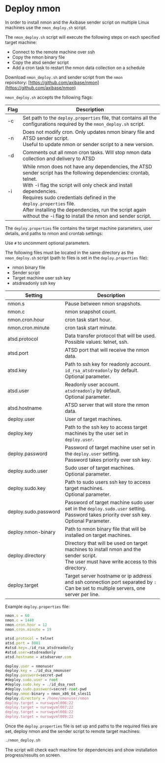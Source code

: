 # Deploy nmon

In order to install nmon and the Axibase sender script on multiple Linux machines use the `nmon_deploy.sh` script.

The `nmon_deploy.sh` script will execute the following steps on each specified target machine:


- Connect to the remote machine over ssh
- Copy the nmon binary file
- Copy the atsd sender script
- Add a cron task to restart the nmon data collection on a schedule


Download `nmon_deploy.sh` and sender script from the `nmon` repository: [https://github.com/axibase/nmon](https://github.com/axibase/nmon)

`nmon_deploy.sh` accepts the following flags:

| Flag | Description | 
| --- | --- | 
|  -c  |  Set path to the `deploy.properties` file, that contains all the configurations required by the `nmon_deploy.sh` script.  | 
|  -n  |  Does not modify cron. Only updates nmon binary file and ATSD sender script.<br>Useful to update nmon or sender script to a new version.  | 
|  -d  |  Comments out all nmon cron tasks. Will stop nmon data collection and delivery to ATSD  | 
|  -i  |  While nmon does not have any dependencies, the ATSD sender script has the following dependencies: crontab, telnet.<br>With -i flag the script will only check and install dependencies.<br>Requires sudo credentials defined in the `deploy.properties` file.<br>After installing the dependencies, run the script again without the -i flag to install the nmon and sender script.  | 


The `deploy.properties` file contains the target machine parameters, user details, and paths to nmon and crontab settings:

Use `#` to uncomment optional parameters.

The following files must be located in the same directory as the `nmon_deploy.sh` script (path to files is set in the `deploy.properties` file):


- nmon binary file
- Sender script
- Target machine user ssh key
- atsdreadonly ssh key


| Setting | Description | 
| --- | --- | 
|  nmon.s  |  Pause between nmon snapshots.  | 
|  nmon.c  |  nmon snapshot count.  | 
|  nmon.cron.hour  |  cron task start hour.  | 
|  nmon.cron.minute  |  cron task start minute.  | 
|  atsd.protocol  |  Data transfer protocol that will be used.<br>Possible values: telnet, ssh.  | 
|  atsd.port  |  ATSD port that will receive the nmon data.  | 
|  atsd.key  |  Path to ssh key for readonly account.<br>`id_rsa_atsdreadonly` by default.<br>Optional parameter.  | 
|  atsd.user  |  Readonly user account.<br>`atsdreadonly` by default.<br>Optional parameter.  | 
|  atsd.hostname  |  ATSD server that will store the nmon data.  | 
|  deploy.user  |  User of target machines.  | 
|  deploy.key  |  Path to the ssh key to access target machines by the user set in `deploy.user`.  | 
|  deploy.password  |  Password of target machine user set in the `deploy.user` setting.<br>Password takes priority over ssh key.  | 
|  deploy.sudo.user  |  Sudo user of target machines.<br>Optional parameter.  | 
|  deploy.sudo.key  |  Path to sudo users ssh key to access target machines.<br>Optional parameter.  | 
|  deploy.sudo.password  |  Password of target machine sudo user set in the `deploy.sudo.user` setting.<br>Password takes priority over ssh key.<br>Optional Parameter.  | 
|  deploy.nmon-binary  |  Path to nmon binary file that will be installed on target machines.  | 
|  deploy.directory  |  Directory that will be used on target machines to install nmon and the sender script.<br>The user must have write access to this directory.  | 
|  deploy.target  |  Target server hostname or ip address and ssh connection port separated by `:`<br>Can be set to multiple servers, one server per line.  | 


Example `deploy.properties` file:

```javascript
nmon.s = 60
nmon.c = 1440
nmon.cron.hour = 12
nmon.cron.minute = 19
 
atsd.protocol = telnet
atsd.port = 8081
#atsd.key=./id_rsa_atsdreadonly
#atsd.user=atsdreadonly
atsd.hostname = atsdserver.com
 
deploy.user = nmonuser
deploy.key = ./id_dsa_nmonuser
deploy.password=secret-pwd
#deploy.sudo.user = root
#deploy.sudo.key = ./id_dsa_root
#deploy.sudo.password=secret-root-pwd
deploy.nmon-binary = nmon_x86_64_sles11
deploy.directory = /home/nmonuser/nmon
deploy.target = nurswgvml006:22
deploy.target = nurswgvml007:22
deploy.target = nurswgvml008:22
deploy.target = nurswgvml009:22
```

Once the `deploy.properties` file is set up and paths to the required files are set, deploy nmon and the sender script to remote target machines:

```sh
./nmon_deploy.sh
```

The script will check each machine for dependencies and show installation progress/results on screen.
